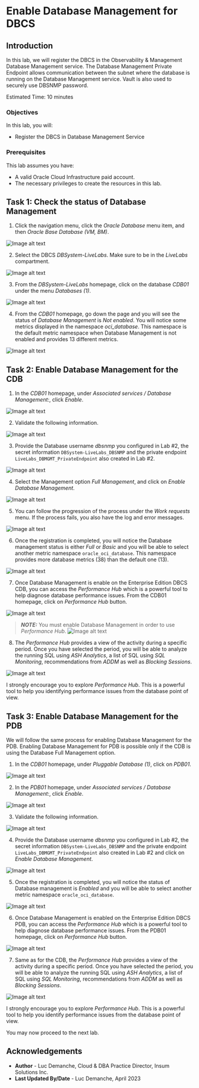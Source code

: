 # Enable Database Management for DBCS

## Introduction

In this lab, we will register the DBCS in the Observability & Management Database Management service. The Database Management Private Endpoint allows communication between the subnet where the database is running on the Database Management service. Vault is also used to securely use DBSNMP password.

Estimated Time: 10 minutes

### Objectives

In this lab, you will:
* Register the DBCS in Database Management Service

### Prerequisites

This lab assumes you have:
* A valid Oracle Cloud Infrastructure paid account.
* The necessary privileges to create the resources in this lab.

## Task 1: Check the status of Database Management

1. Click the navigation menu, click the *Oracle Database* menu item, and then *Oracle Base Database (VM, BM)*.

  ![Image alt text](images/home-dbcs.png)

2. Select the DBCS *DBSystem-LiveLabs*. Make sure to be in the *LiveLabs* compartment.

  ![Image alt text](images/dbcs-select.png)

3. From the *DBSystem-LiveLabs* homepage, click on the database *CDB01* under the menu *Databases (1)*.

  ![Image alt text](images/db-select.png)

4. From the *CDB01* homepage, go down the page and you will see the status of *Database Management* is *Not enabled*. You will notice some metrics displayed in the namespace *oci_database*. This namespace is the default metric namespace when Database Management is not enabled and provides 13 different metrics.

  ![Image alt text](images/db-metric.png)

## Task 2: Enable Database Management for the CDB

1. In the *CDB01* homepage, under *Associated services / Database Management:*, click *Enable*.

  ![Image alt text](images/dm-enable.png)

2. Validate the following information.

  ![Image alt text](images/dm-info.png)

3. Provide the Database username *dbsnmp* you configured in Lab #2, the secret information `DBSystem-LiveLabs_DBSNMP` and the private endpoint `LiveLabs_DBMGMT_PrivateEndpoint` also created in Lab #2.

  ![Image alt text](images/dm-cred.png)

4. Select the Management option *Full Management*, and click on *Enable Database Management*.

  ![Image alt text](images/dm-option.png)

5. You can follow the progression of the process under the *Work requests* menu. If the process fails, you also have the log and error messages.

  ![Image alt text](images/dm-request.png)

6. Once the registration is completed, you will notice the Database management status is either *Full* or *Basic* and you will be able to select another metric namespace `oracle_oci_database`. This namespace provides more database metrics (38) than the default one (13).

  ![Image alt text](images/dm-enabled.png)

7. Once Database Management is enable on the Enterprise Edition DBCS CDB, you can access the *Performance Hub* which is a powerful tool to help diagnose database performance issues. From the CDB01 homepage, click on *Performance Hub* button.

  ![Image alt text](images/dbcs-perfhub.png)

  > **_NOTE:_** You must enable Database Management in order to use *Performance Hub*.
  ![Image alt text](images/dbcs-perfhub-notenabled.png)

8. The *Performance Hub* provides a view of the activity during a specific period. Once you have selected the period, you will be able to analyze the running SQL using *ASH Analytics*, a list of SQL using *SQL Monitoring*, recommendations from *ADDM* as well as *Blocking Sessions*.

  ![Image alt text](images/dbcs-perfhub-info.png)

  I strongly encourage you to explore *Performance Hub*. This is a powerful tool to help you identifying performance issues from the database point of view.

## Task 3: Enable Database Management for the PDB

  We will follow the same process for enabling Database Management for the PDB. Enabling Database Management for PDB is possible only if the CDB is using the Database Full Management option.

1. In the *CDB01* homepage, under *Pluggable Database (1)*, click on *PDB01*.

  ![Image alt text](images/pdb-select.png)

2. In the *PDB01* homepage, under *Associated services / Database Management:*, click *Enable*.

  ![Image alt text](images/pdb-enable.png)

3. Validate the following information.

  ![Image alt text](images/pdb-info.png)

4. Provide the Database username *dbsnmp* you configured in Lab #2, the secret information `DBSystem-LiveLabs_DBSNMP` and the private endpoint `LiveLabs_DBMGMT_PrivateEndpoint` also created in Lab #2 and click on *Enable Database Management*.

  ![Image alt text](images/pdb-cred.png)

5. Once the registration is completed, you will notice the status of Database management is *Enabled* and you will be able to select another metric namespace `oracle_oci_database`.

  ![Image alt text](images/pdb-enabled.png)

6. Once Database Management is enabled on the Enterprise Edition DBCS PDB, you can access the *Performance Hub* which is a powerful tool to help diagnose database performance issues. From the PDB01 homepage, click on *Performance Hub* button.

  ![Image alt text](images/pdb-perfhub.png)

7. Same as for the CDB, the *Performance Hub* provides a view of the activity during a specific period. Once you have selected the period, you will be able to analyze the running SQL using *ASH Analytics*, a list of SQL using *SQL Monitoring*, recommendations from *ADDM* as well as *Blocking Sessions*.

  ![Image alt text](images/pdb-perfhub-info.png)

  I strongly encourage you to explore *Performance Hub*. This is a powerful tool to help you identify performance issues from the database point of view.

You may now proceed to the next lab.

## Acknowledgements
* **Author** - Luc Demanche, Cloud & DBA Practice Director, Insum Solutions Inc.
* **Last Updated By/Date** - Luc Demanche, April 2023

